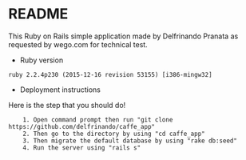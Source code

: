 # README

This Ruby on Rails simple application made by Delfrinando Pranata as requested by wego.com for technical test.


* Ruby version
```
ruby 2.2.4p230 (2015-12-16 revision 53155) [i386-mingw32]
```

* Deployment instructions

Here is the step that you should do!
```
    1. Open command prompt then run "git clone https://github.com/delfrinando/caffe_app"
    2. Then go to the directory by using "cd caffe_app"
    3. Then migrate the default database by using "rake db:seed"
    4. Run the server using "rails s"
```


